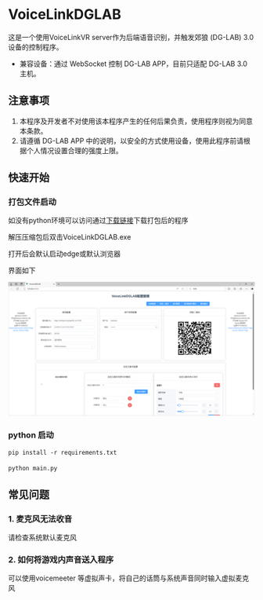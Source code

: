 
# VoiceLinkDGLAB
这是一个使用VoiceLinkVR server作为后端语音识别，并触发郊狼 (DG-LAB) 3.0 设备的控制程序。

- 兼容设备：通过 WebSocket 控制 DG-LAB APP，目前只适配 DG-LAB 3.0 主机。


## 注意事项
1. 本程序及开发者不对使用该本程序产生的任何后果负责，使用程序则视为同意本条款。
2. 请遵循 DG-LAB APP 中的说明，以安全的方式使用设备，使用此程序前请根据个人情况设置合理的强度上限。



## 快速开始

### 打包文件启动

如没有python环境可以访问通过[下载链接](https://github.com/VoiceLinkVR/VoiceLinkDGLAB/releases)下载打包后的程序

解压压缩包后双击VoiceLinkDGLAB.exe 

打开后会默认启动edge或默认浏览器

界面如下

![alt text](./doc/img/image.png)

### python 启动
```
pip install -r requirements.txt

python main.py
```


## 常见问题

### 1. 麦克风无法收音
请检查系统默认麦克风

### 2. 如何将游戏内声音送入程序
可以使用voicemeeter 等虚拟声卡，将自己的话筒与系统声音同时输入虚拟麦克风